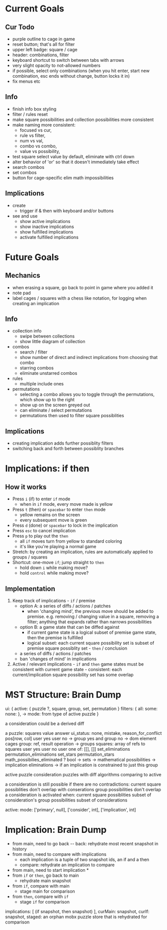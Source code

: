 # Current Goals

  ## Cur Todo
  - purple outline to cage in game
  - reset button; that's all for filter
  - upper left badge: square / cage
  - header: combinations, filter
  - keyboard shortcut to switch between tabs with arrows
  - very slight opacity to not-allowed numbers
  - if possible, select only combinations (when you hit enter, start new combination, esc ends without change, button locks it in)
  - fix menus etc

  ## Info
  - finish info box styling 
  - filter / rules reset
  - make square possibilities and collection possibilities more consistent
  - make naming more consistent: 
    * focused vs cur, 
    * rule vs filter, 
    * num vs val, 
    * combo vs combo, 
    * value vs possibility,
  - test square select value by default, eliminate with ctrl down
  - alter behavior of 'or' so that it doesn't immediately take effect
  - search combos
  - set combos
  - button for cage-specific elim math impossibilities

  ## Implications
  - create
    * trigger if & then with keyboard and/or buttons
  - see and use
    * show active implications
    * show inactive implications
    * show fulfilled implications
    * activate fulfilled implications

# Future Goals

  ## Mechanics
  - when erasing a square, go back to point in game where you added it
  - note pad
  - label cages / squares with a chess like notation, for logging when creating an implication

  ## Info
  - collection info
    * swipe between collections
    * show little diagram of collection
  - combos
    * search / filter
    * show number of direct and indirect implications from choosing that combo
    * starring combos
    * eliminate unstarred combos
  - rules 
    * multiple include ones
  - permutations
    * selecting a combo allows you to toggle through the permutations, which show up to the right
    * show up on the screen greyed out
    * can eliminate / select permutations
    * permutations then used to filter square possiblities

  ## Implications
  - creating implication adds further possiblity filters
  - switching back and forth between possiblity branches


# Implications: if then
  ## How it works
  - Press `i` (if) to enter `if` mode
    * when in `if` mode, every move made is yellow
  - Press `t` (then) or `spacebar` to enter `then` mode
    * yellow remains on the screen
    * every subsequent move is green
  - Press `d` (done) or `spacebar` to lock in the implication
  - Press `esc` to cancel implication
  - Press `p` to play out the `then`
    * all `if` moves turn from yellow to standard coloring
    * it's like you're playing a normal game
  - Stretch: by creating an implication, rules are automatically applied to groups / squares
  - Shortcut: one-move `if`; jump straight to `then`
    * hold down `i` while making move?
    * hold `control` while making move?


  ## Implementation
  1. Keep track of implications
    - `if` / premise
      * option A: a series of diffs / actions / patches
        + when 'changing mind', the previous move should be added to premise. e.g. removing / changing value in a square, removing a filter; anything that expands rather than narrows possibilities
      * option B: a game state that can be diffed against
        + if current game state is a logical subset of premise game state, then the premise is fulfilled
        + logical subset: each current square possibility set is subset of premise square possiblity set
    - `then` / conclusion
      * a series of diffs / actions / patches
      * ban 'changes of mind' in implications
  2. Active / relevant implications
    - `if` and `then` game states must be consistent with current game state
    - consistent: each current/implication square possibility set has some overlap

# MST Structure: Brain Dump

ui: {
  active: {
    puzzle ?, square, group, set, permutation
  }
  filters: {
    all:
    some:
    none: 
  },
  -> mode: from type of active puzzle
}

a consideration could be a derived diff

a puzzle:
squares
value
answer
ui_status: none, mistake, reason_for_conflict
pos[row, col]
user yes
user no
  -> group yes and group no
    -> dom element
cages
group: ref,
  result
operation
  ->
  groups
squares: array of refs to squares
user yes
user no
user one of: [[], []]
set_eliminations
permutation_eliminations
set_stars
permutation_stars
math_possibilies_eliminated ? bool
  -> sets
  -> mathematical possibilities
    -> implication eliminations
      -> if an implication is constrained to just this group

active puzzle
consideration puzzles with diff algorithms comparing to active

a consideration is still possible if there are no contradictions:
current square possiblities don't overlap with conserations
group possibilities don't overlap
a consideration is activated when:
current square possiblities subset of consideration's
group possibilities subset of considerations

active:
mode: ['primary', null], ['consider', int], ['implication', int]

# Implication: Brain Dump
- from main, need to go back
  -- back: rehydrate most recent snapshot in history
- from main, need to compare with implications
  * each implication is a tuple of two snapshot ids, an if and a then
  * compare: rehydrate an implication to compare
- from main, need to start implication
  * 
- from `if` or `then`, go back to main
  * rehydrate main snapshot
- from `if`, compare with main
  * stage main for comparison
- from `then`, compare with `if`
  * stage `if` for comparison

implications: [
  (if snapshot, then snapshot)
],
curMain: snapshot,
curIf: snapshot,
staged: an orphan mobx puzzle store that is rehydrated for comparison
